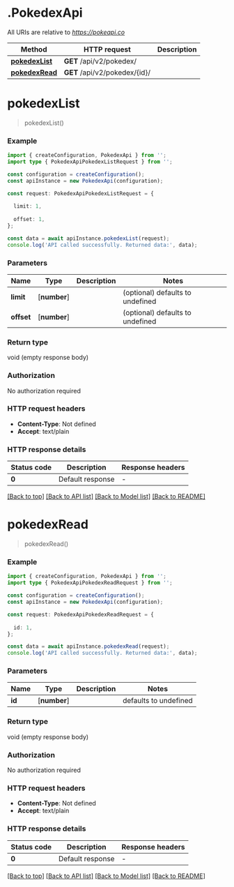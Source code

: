 # .PokedexApi

All URIs are relative to *https://pokeapi.co*

Method | HTTP request | Description
------------- | ------------- | -------------
[**pokedexList**](PokedexApi.md#pokedexList) | **GET** /api/v2/pokedex/ | 
[**pokedexRead**](PokedexApi.md#pokedexRead) | **GET** /api/v2/pokedex/{id}/ | 


# **pokedexList**
> pokedexList()


### Example


```typescript
import { createConfiguration, PokedexApi } from '';
import type { PokedexApiPokedexListRequest } from '';

const configuration = createConfiguration();
const apiInstance = new PokedexApi(configuration);

const request: PokedexApiPokedexListRequest = {
  
  limit: 1,
  
  offset: 1,
};

const data = await apiInstance.pokedexList(request);
console.log('API called successfully. Returned data:', data);
```


### Parameters

Name | Type | Description  | Notes
------------- | ------------- | ------------- | -------------
 **limit** | [**number**] |  | (optional) defaults to undefined
 **offset** | [**number**] |  | (optional) defaults to undefined


### Return type

void (empty response body)

### Authorization

No authorization required

### HTTP request headers

 - **Content-Type**: Not defined
 - **Accept**: text/plain


### HTTP response details
| Status code | Description | Response headers |
|-------------|-------------|------------------|
**0** | Default response |  -  |

[[Back to top]](#) [[Back to API list]](README.md#documentation-for-api-endpoints) [[Back to Model list]](README.md#documentation-for-models) [[Back to README]](README.md)

# **pokedexRead**
> pokedexRead()


### Example


```typescript
import { createConfiguration, PokedexApi } from '';
import type { PokedexApiPokedexReadRequest } from '';

const configuration = createConfiguration();
const apiInstance = new PokedexApi(configuration);

const request: PokedexApiPokedexReadRequest = {
  
  id: 1,
};

const data = await apiInstance.pokedexRead(request);
console.log('API called successfully. Returned data:', data);
```


### Parameters

Name | Type | Description  | Notes
------------- | ------------- | ------------- | -------------
 **id** | [**number**] |  | defaults to undefined


### Return type

void (empty response body)

### Authorization

No authorization required

### HTTP request headers

 - **Content-Type**: Not defined
 - **Accept**: text/plain


### HTTP response details
| Status code | Description | Response headers |
|-------------|-------------|------------------|
**0** | Default response |  -  |

[[Back to top]](#) [[Back to API list]](README.md#documentation-for-api-endpoints) [[Back to Model list]](README.md#documentation-for-models) [[Back to README]](README.md)


